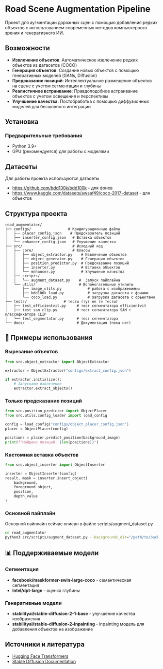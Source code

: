 # Road Scene Augmentation Pipeline

Проект для аугментации дорожных сцен с помощью добавления редких объектов с использованием современных методов компьютерного зрения и генеративного ИИ.

## Возможности

- **Извлечение объектов**: Автоматическое извлечение редких объектов из датасетов (COCO)
- **Генерация объектов**: Создание новых объектов с помощью генеративных моделей (GANs, Diffusion)
- **Предсказание позиций**: Интеллектуальное размещение объектов на сцене с учетом сегментации и глубины
- **Реалистичное встраивание**: Правдоподобное встраивание объектов с учетом освещения и перспективы
- **Улучшение качества**: Постобработка с помощью диффузионных моделей для бесшовного интеграции

## Установка

### Предварительные требования

- Python 3.9+
- GPU (рекомендуется) для работы с моделями

## Датасеты
Для работы проекта используются датасеты 
- https://github.com/bdd100k/bdd100k - для фонов 
- https://www.kaggle.com/datasets/awsaf49/coco-2017-dataset - для объектов



## Структура проекта

```
road_augmentator/
├── configs/                 # Конфигурационные файлы
│   ├── placer_config.json    # Предсказатель позиций
│   ├── inserter_config.json   # Вставка объектов
│   └── enhancer_config.json   # Улучшение качества
├── src/                       # Исходный код
│   ├── core/                  # Классы 
│   │   ├── object_extractor.py    # Извлечение объектов
│   │   ├── object_generator.py    # Генерация объектов
│   │   ├── position_predictor.py  # Предсказание позиций
│   │   ├── inserter.py            # Вставка объектов
│   │   └── enhancer.py            # Улучшение качества
│   ├── scripts/
│   │   └── augment_dataset.py    #  Запуск пайплайна
│   └── utils/                    # Вспомогательные утилиты
│       ├── image_utils.py            # работа с изображениями
│       ├── bdd100k_load.py           # загрузка датасета с фонами
│       └── coco_load.py              # загрузка датасета с объектами
├── tests/                 # тесты (тут не те тесты)
│   ├── test_efficientvit.py     # тест сегментатора efficientvit
│   ├── test_sam_clip.py         # тест сегментатора SAM + классификатора CLIP
│   └── test_segmentator.py      # тест сегментатора
└── docs/                        # Документация (пока нет)
```


## 🧪 Примеры использования

### Вырезание объектов

```python
from src.object_extractor import ObjectExtractor

extractor = ObjectExtractor("configs/extract_config.json")

if extractor.initialize():
    # Запускаем извлечение
    extractor.extract_objects()
```

### Только предсказание позиций

```python
from src.position_predictor import ObjectPlacer
from src.utils.config_loader import load_config

config = load_config("configs/object_placer_config.json")
placer = ObjectPlacer(config)

positions = placer.predict_position(background_image)
print(f"Найдено позиций: {len(positions)}")
```

### Кастомная вставка объектов

```python
from src.object_inserter import ObjectInserter

inserter = ObjectInserter(config)
result, mask = inserter.insert_object(
    background, 
    foreground_object, 
    position, 
    depth_value
)
```
### Основной пайплайн 

Основной пайплайн сейчас описан в файле scripts/augment_dataset.py

```bash
cd road_augmentator
python3 src/scripts/augment_dataset.py --backgrounds_dir="/path/to/backgrounds" --objects_dir="/path/to/objects" --output_dir="/path/to/output"
```

## 📊 Поддерживаемые модели

### Сегментация
- **facebook/maskformer-swin-large-coco** - семантическая сегментация
- **Intel/dpt-large** - оценка глубины

### Генеративные модели
- **stabilityai/stable-diffusion-2-1-base** - улучшение качества изображения
- **stabilityai/stable-diffusion-2-inpainting** - inpainting модель для добавления объектов на изображение


## Источники и литература

- [Hugging Face Transformers](https://huggingface.co/docs/transformers)
- [Stable Diffusion Documentation](https://huggingface.co/docs/diffusers/index)
